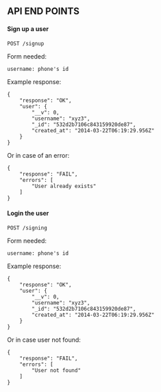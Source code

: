 API END POINTS
--------------

#### Sign up a user

`POST /signup`

Form needed:

    username: phone's id

Example response:

    {
        "response": "OK",
        "user": {
            "__v": 0,
            "username": "xyz3",
            "_id": "532d2b7106c843159920de87",
            "created_at": "2014-03-22T06:19:29.956Z"
        }
    }

Or in case of an error:

    {
        "response": "FAIL",
        "errors": [
            "User already exists"
        ]
    }

#### Login the user

`POST /signing`

Form needed:

    username: phone's id

Example response:

    {
        "response": "OK",
        "user": {
            "__v": 0,
            "username": "xyz3",
            "_id": "532d2b7106c843159920de87",
            "created_at": "2014-03-22T06:19:29.956Z"
        }
    }

Or in case user not found:

    {
        "response": "FAIL",
        "errors": [
            "User not found"
        ]
    }

